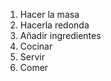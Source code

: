 <ol>
  <li>Hacer la masa</li>
  <li>Hacerla redonda</li>
  <li>Añadir ingredientes</li>
  <li>Cocinar</li>
  <li>Servir</li>
  <li>Comer</li>
</ol>